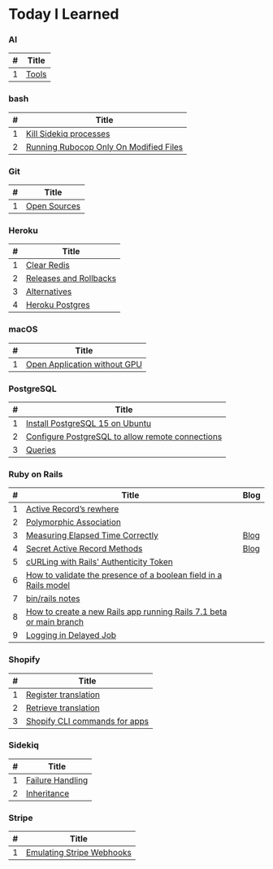 # Today I Learned

### AI
| # | Title |
|---| ----- |
| 1 | [Tools](./AI/tools.md) |

### bash
| # | Title |
|---| ----- |
| 1 | [Kill Sidekiq processes](./bash/kill-sidekiq-process.md) |
| 2 | [Running Rubocop Only On Modified Files](./bash/running-rubocop-only-on-modified-files.md)

### Git
| # | Title |
|---| ----- |
| 1 | [Open Sources](./Git/open-sources.md) |

### Heroku
| # | Title |
|---| ----- |
| 1 | [Clear Redis](./Heroku/redis.md) |
| 2 | [Releases and Rollbacks](./Heroku/releses-and-rollbacks.md)
| 3 | [Alternatives](./Heroku/alternatives.md)
| 4 | [Heroku Postgres](./Heroku/postgres.md)

### macOS
| # | Title |
|---| ----- |
| 1 | [Open Application without GPU](./macOS/open-application-without-gpu.md) |

### PostgreSQL
| # | Title |
|---| ----- |
| 1 | [Install PostgreSQL 15 on Ubuntu](./PostgreSQL/install-postgresql15-on-ubuntu.md) |
| 2 | [Configure PostgreSQL to allow remote connections](./PostgreSQL/configure-postgresql-to-allow-remote-connections.md) |
| 3 | [Queries](./PostgreSQL/queries.md.md) |

### Ruby on Rails
| # | Title | Blog |
|---| ----- | ---- |
| 1 | [Active Record’s rewhere](./Rails/active-record-rewhere.md) | |
| 2 | [Polymorphic Association](./Rails/polymorphic-association.md) | |
| 3 | [Measuring Elapsed Time Correctly](./Rails/measuring-elapsed-time.md) | [Blog](https://remy727.github.io/ruby/2023/05/29/measuring-elapsed-time-correctly.html) |
| 4 | [Secret Active Record Methods](./Rails/secret-active-record-methods.md) | [Blog](https://remy727.github.io/ruby/2023/05/30/secret-active-record-methods.html) |
| 5 | [cURLing with Rails' Authenticity Token](./Rails/curling-with-rails-authenticity-token.md) | |
| 6 | [How to validate the presence of a boolean field in a Rails model](./Rails/how-to-validate-the-presence-of-a-boolean-field-in-a-rails-model.md) | |
| 7 | [bin/rails notes](./Rails/rails-notes.md) | |
| 8 | [How to create a new Rails app running Rails 7.1 beta or main branch](./Rails/how-to-create-a-new-rails-app-running-rails-71-beta-or-main-branch.md) | |
| 9 | [Logging in Delayed Job](./Rails/delayed_job-logging.md) | |

### Shopify
| # | Title |
|---| ----- |
| 1 | [Register translation](./Shopify/Localizations/register-translation.md) |
| 2 | [Retrieve translation](./Shopify/Localizations/retrieve-translation.md) |
| 3 | [Shopify CLI commands for apps](./Shopify/Apps/cli-commands.md) |

### Sidekiq
| # | Title |
|---| ----- |
| 1 | [Failure Handling](./Sidekiq/failure-handling.md) |
| 2 | [Inheritance](./Sidekiq/inheritance.md) |

### Stripe
| # | Title |
|---| ----- |
| 1 | [Emulating Stripe Webhooks](./Stripe/emulating-stripe-webhooks.md) |

